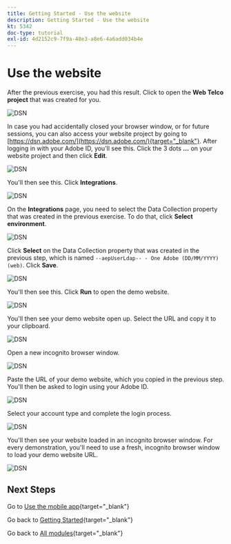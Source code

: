 ```yaml
---
title: Getting Started - Use the website
description: Getting Started - Use the website
kt: 5342
doc-type: tutorial
exl-id: 4d2152c9-7f9a-48e3-a8e6-4a6add034b4e
---
```

# Use the website

After the previous exercise, you had this result. Click to open the **Web Telco project** that was created for you.

![DSN](./images/dsn5a.png)

In case you had accidentally closed your browser window, or for future sessions, you can also access your website project by going to [https://dsn.adobe.com/](https://dsn.adobe.com/){target="_blank"}. After logging in with your Adobe ID, you'll see this. Click the 3 dots **...** on your website project and then click **Edit**.

![DSN](./images/web8.png)

You'll then see this. Click **Integrations**.

![DSN](./images/web1.png)

On the **Integrations** page, you need to select the Data Collection property that was created in the previous exercise. To do that, click **Select environment**. 

![DSN](./images/web2.png)

Click **Select** on the Data Collection property that was created in the previous step, which is named `--aepUserLdap-- - One Adobe (DD/MM/YYYY) (web)`. Click **Save**.

![DSN](./images/web2a.png)

You'll then see this. Click **Run** to open the demo website.

![DSN](./images/web2b.png)

You'll then see your demo website open up. Select the URL and copy it to your clipboard.

![DSN](./images/web3.png)

Open a new incognito browser window.

![DSN](./images/web4.png)

Paste the URL of your demo website, which you copied in the previous step. You'll then be asked to login using your Adobe ID.

![DSN](./images/web5.png)

Select your account type and complete the login process.

![DSN](./images/web6.png)

You'll then see your website loaded in an incognito browser window. For every demonstration, you'll need to use a fresh, incognito browser window to load your demo website URL.

![DSN](./images/web7.png)

## Next Steps

Go to [Use the mobile app](./ex5.md){target="_blank"}

Go back to [Getting Started](./getting-started.md){target="_blank"}

Go back to [All modules](./../../../overview.md){target="_blank"}